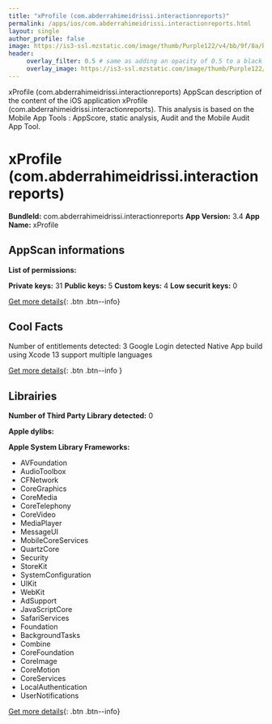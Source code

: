```yaml
---
title: "xProfile (com.abderrahimeidrissi.interactionreports)"
permalink: /apps/ios/com.abderrahimeidrissi.interactionreports.html
layout: single
author_profile: false
image: https://is3-ssl.mzstatic.com/image/thumb/Purple122/v4/bb/9f/8a/bb9f8a11-84dd-3d39-b858-f7706888cb2c/AppIcon-1x_U007emarketing-0-5-0-85-220.png/512x512bb.jpg
header: 
     overlay_filter: 0.5 # same as adding an opacity of 0.5 to a black background
     overlay_image: https://is3-ssl.mzstatic.com/image/thumb/Purple122/v4/bb/9f/8a/bb9f8a11-84dd-3d39-b858-f7706888cb2c/AppIcon-1x_U007emarketing-0-5-0-85-220.png/512x512bb.jpg
---
```

xProfile (com.abderrahimeidrissi.interactionreports) AppScan description of the content of the iOS application xProfile (com.abderrahimeidrissi.interactionreports). This analysis is based on the Mobile App Tools : AppScore, static analysis, Audit and the Mobile Audit App Tool.

# xProfile (com.abderrahimeidrissi.interactionreports)

**BundleId:** com.abderrahimeidrissi.interactionreports
**App Version:** 3.4
**App Name:** xProfile


## AppScan informations 

**List of permissions:** 
  
  
**Private keys:** 31
**Public keys:** 5
**Custom keys:** 4
**Low securit keys:** 0
  
[Get more details](/pricing.html){: .btn .btn--info}

## Cool Facts

Number of entitlements detected: 3
Google Login detected
Native App
build using Xcode 13
support multiple languages
  
[Get more details](/pricing.html){: .btn .btn--info }

## Librairies 
**Number of Third Party Library detected:** 0


**Apple dylibs:**


**Apple System Library Frameworks:**
- AVFoundation
- AudioToolbox
- CFNetwork
- CoreGraphics
- CoreMedia
- CoreTelephony
- CoreVideo
- MediaPlayer
- MessageUI
- MobileCoreServices
- QuartzCore
- Security
- StoreKit
- SystemConfiguration
- UIKit
- WebKit
- AdSupport
- JavaScriptCore
- SafariServices
- Foundation
- BackgroundTasks
- Combine
- CoreFoundation
- CoreImage
- CoreMotion
- CoreServices
- LocalAuthentication
- UserNotifications


  
[Get more details](/pricing.html){: .btn .btn--info}

